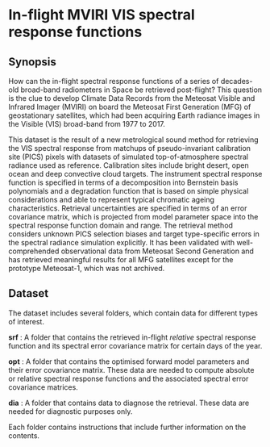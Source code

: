 # In-flight MVIRI VIS spectral response functions

## Synopsis

How can the in-flight spectral response functions of a series of decades-old broad-band radiometers in Space be retrieved post-flight? This question is the clue to develop Climate Data Records from the Meteosat Visible and Infrared Imager (MVIRI) on board the Meteosat First Generation (MFG) of geostationary satellites, which had been acquiring Earth radiance images in the Visible (VIS) broad-band from 1977 to 2017.

This dataset is the result of a new metrological sound method for retrieving the VIS spectral response from matchups of pseudo-invariant calibration site (PICS) pixels with datasets of simulated top-of-atmosphere spectral radiance used as reference. Calibration sites include bright desert, open ocean and deep convective cloud targets. The instrument spectral response function is specified in terms of a decomposition into Bernstein basis polynomials and a degradation function that is based on simple physical considerations and able to represent typical chromatic ageing characteristics. Retrieval uncertainties are specified in terms of an error covariance matrix, which is projected from model parameter space into the
spectral response function domain and range. The retrieval method considers unknown PICS selection biases and target type-specific errors in the spectral radiance simulation explicitly. It has been validated with well-comprehended observational data from Meteosat Second Generation and has retrieved meaningful results for all MFG satellites except for the prototype Meteosat-1, which was not archived.

## Dataset

The dataset includes several folders, which contain data for different types of interest.

**srf**
:  A folder that contains the retrieved in-flight *relative* spectral response function and its spectral error covariance matrix for certain days of the year.

**opt**
:  A folder that contains the optimised forward model parameters and their error covariance matrix. These data are needed to compute absolute or relative spectral response functions and the associated spectral error covariance matrices.

**dia**
:  A folder that contains data to diagnose the retrieval. These data are needed for diagnostic purposes only.

Each folder contains instructions that include further information on the contents.
